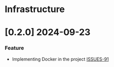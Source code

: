 # Infrastructure

# [0.2.0] 2024-09-23

### Feature

- Implementing Docker in the project [ISSUES-91](https://github.com/jhanke00/next-product-site/issues/91)
